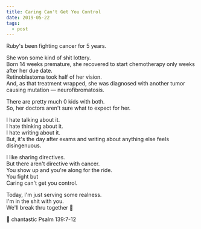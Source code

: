 ```yaml
---
title: Caring Can't Get You Control
date: 2019-05-22
tags:
  - post
---
```


Ruby's been fighting cancer for 5 years.

She won some kind of shit lottery.  
Born 14 weeks premature, she recovered to start chemotherapy only weeks after her due date.  
Retinoblastoma took half of her vision.  
And, as that treatment wrapped, she was diagnosed with another tumor causing mutation — neurofibromatosis.

There are pretty much 0 kids with both.  
So, her doctors aren't sure what to expect for her.

I hate talking about it.  
I hate thinking about it.  
I hate writing about it.  
But, it's the day after exams and writing about anything else feels disingenuous.

I like sharing directives.  
But there aren't directive with cancer.  
You show up and you're along for the ride.  
You fight but  
Caring can't get you control.

Today, I'm just serving some realness.  
I'm in the shit with you.  
We'll break thru together 🤗

🏥 chantastic
Psalm 139:7-12
